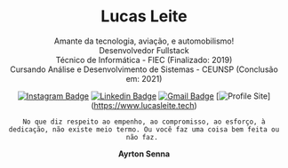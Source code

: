 



<div align="center">
  
# Lucas Leite

Amante da tecnologia, aviação, e automobilismo!
<br>
 Desenvolvedor Fullstack
<br>
 Técnico de Informática - FIEC (Finalizado: 2019)
 <br>
 Cursando Análise e Desenvolvimento de Sistemas - CEUNSP (Conclusão em: 2021)


[![Instagram Badge](https://img.shields.io/badge/-@lrleite__-ff0000?style=flat-square&labelColor=ff0000&logo=instagram&logoColor=white&link=https://www.instagram.com/lrleite_/)](https://www.instagram.com/lrleite_/) 
[![Linkedin Badge](https://img.shields.io/badge/-Lucas%20Leite-ff0000?style=flat-square&logo=Linkedin&logoColor=white&link=https://www.linkedin.com/in/lucas-leite-4ab814183/)](https://www.linkedin.com/in/lucas-leite-4ab814183/) 
[![Gmail Badge](https://img.shields.io/badge/-raphaleite.2002@gmail.com-ff0000?style=flat-square&logo=Gmail&logoColor=white&link=mailto:raphaeleite@gmail.com)](mailto:raphaeleite@gmail.com)
[![Profile Site](https://img.shields.io/badge/-My%20Profile%20Site-ff0000?style=flat-square&logoColor=white&link=www.lucasleite.tech)]
(https://www.lucasleite.tech)

``No que diz respeito ao empenho, ao compromisso, ao esforço, à dedicação, não existe meio termo. Ou você faz uma coisa bem feita ou não faz.
``

**Ayrton Senna**


</div>
